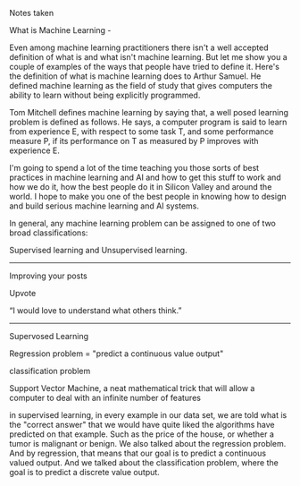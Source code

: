 
Notes taken

What is Machine Learning -

Even among machine learning practitioners there isn't a well accepted definition of what is and what isn't machine learning. But let me show you a couple of examples of the ways that people have tried to define it. Here's the definition of what is machine learning does to Arthur Samuel. He defined machine learning as the field of study that gives computers the ability to learn without being explicitly programmed.

Tom Mitchell defines machine learning by saying that, a well posed learning problem is defined as follows. He says, a computer program is said to learn from experience E, with respect to some task T, and some performance measure P, if its performance on T as measured by P improves with experience E.

I'm going to spend a lot of the time teaching you those sorts of best practices in machine learning and AI and how to get this stuff to work and how we do it, how the best people do it in Silicon Valley and around the world. I hope to make you one of the best people in knowing how to design and build serious machine learning and AI systems. 

In general, any machine learning problem can be assigned to one of two broad classifications:

Supervised learning and Unsupervised learning.

_______________________________________________________________________________________________________________________________

Improving your posts

Upvote

“I would love to understand what others think.”
_______________________________________________________________________________________________________________________________

Supervosed Learning

Regression problem = "predict a continuous value output"

classification problem

Support Vector Machine, a neat mathematical trick that will allow a computer to deal with an infinite number of features


in supervised learning, in every example in our data set, we are told what is the "correct answer" that we would have quite liked the algorithms have predicted on that example. Such as the price of the house, or whether a tumor is malignant or benign. We also talked about the regression problem. And by regression, that means that our goal is to predict a continuous valued output. And we talked about the classification problem, where the goal is to predict a discrete value output.
